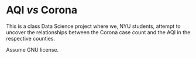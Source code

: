 # AQI _vs_ Corona

This is a class Data Science project where we, NYU students, attempt to uncover the relationships between the Corona case count and the AQI in the respective counties.

Assume GNU license.
